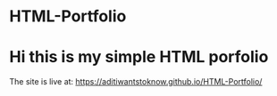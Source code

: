 # HTML-Portfolio
# Hi this is my simple HTML porfolio
The site is live at: https://aditiwantstoknow.github.io/HTML-Portfolio/
